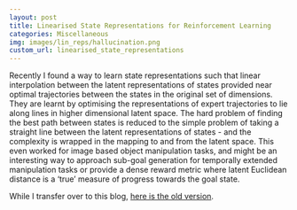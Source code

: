 ```yaml
---
layout: post
title: Linearised State Representations for Reinforcement Learning
categories: Miscellaneous
img: images/lin_reps/hallucination.png
custom_url: linearised_state_representations
---
```


Recently I found a way to learn state representations such that linear interpolation between the latent representations of states provided near optimal trajectories between the states in the original set of dimensions. They are learnt by optimising the representations of expert trajectories to lie along lines in higher dimensional latent space. The hard problem of finding the best path between states is reduced to the simple problem of taking a straight line between the latent representations of states - and the complexity is wrapped in the mapping to and from the latent space. This even worked for image based object manipulation tasks, and might be an interesting way to approach sub-goal generation for temporally extended manipulation tasks or provide a dense reward metric where latent Euclidean distance is a ‘true’ measure of progress towards the goal state.

While I transfer over to this blog, [here is the old version](https://sholtodouglas.github.io/linearised_state_representations/).
